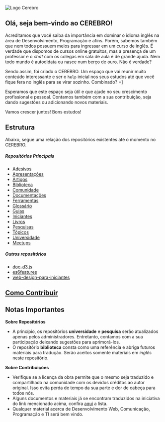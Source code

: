 
<link rel="icon" href="favicon-16.png" sizes="16x16">
<link rel="icon" href="favicon-32.png" sizes="32x32">
<link rel="icon" href="favicon-128.png" sizes="128x128">


![Logo Cerebro](logo-cerebro.jpg "Cerebro")

## Olá, seja bem-vindo ao CEREBRO!

Acreditamos que você saiba da importância em dominar o idioma inglês na área de Desenvolvimento, Programação e afins. Porém, sabemos também que nem todos possuem meios para ingressar em um curso de inglês. É verdade que dispomos de cursos online gratuitos, mas a presença de um professor e o _chat_ com os colegas em sala de aula é de grande ajuda. Nem todo mundo é autodidata ou nasce num berço de ouro. Não é verdade?

Sendo assim, foi criado o CEREBRO. Um espaço que vai reunir muito conteúdo interessante e ser o `help` inicial nos seus estudos até que você fique fera no inglês para se virar sozinho. Combinado? =]

Esperamos que este espaço seja útil e que ajude no seu crescimento profissional e pessoal. Contamos também com a sua contribuição, seja dando sugestões ou adicionando novos materiais.

Vamos crescer juntos! Bons estudos!

## Estrutura

Abaixo, segue uma relação dos repositórios existentes até o momento no CEREBRO.

##### Repositórios Principais

- [Adesivos](https://github.com/cerebrobr/adesivos)
- [Apresentações](https://github.com/cerebrobr/apresentacoes)
- [Artigos](https://github.com/cerebrobr/artigos)
- [Biblioteca](https://github.com/cerebrobr/biblioteca)
- [Comunidade](https://github.com/cerebrobr/comunidade)
- [Documentações](https://github.com/cerebrobr/documentacoes)
- [Ferramentas](https://github.com/cerebrobr/ferramentas)
- [Glossário](https://github.com/cerebrobr/glossario)
- [Guias](https://github.com/cerebrobr/guias)
- [Iniciantes](https://github.com/tableless/iniciantes)
- [Livros](https://github.com/cerebrobr/livros)
- [Pesquisas](https://github.com/cerebrobr/pesquisas)
- [Tópicos](https://github.com/cerebrobr/topicos)
- [Universidade](https://github.com/cerebrobr/universidade)
- [Meetups](https://github.com/cerebrobr/meetups)

##### Outros repositórios

- [doc-d3.js](https://github.com/cerebrobr/doc-d3.js)
- [es6features](https://github.com/cerebrobr/es6features)
- [web-design-para-iniciantes](https://github.com/cerebrobr/web-design-para-iniciantes)

## [Como Contribuir](https://github.com/cerebrobr/cerebro/blob/master/CONTRIBUTING.md)

## Notas Importantes

**Sobre Repositórios**

- A princípio, os repositórios **universidade** e **pesquisa** serão atualizados apenas pelos administradores. Entretanto, contamos com a sua participação deixando sugestões para aprimorá-los.
- O repositório **biblioteca** consta como uma referência e abriga futuros materiais para tradução. Serão aceitos somente materiais em _inglês_ neste repositório.

**Sobre Contribuições**

- Verifique se a licença da obra permite que o mesmo seja traduzido e compartilhado na comunidade com os devidos créditos ao autor original. Isso evita perda de tempo da sua parte e dor de cabeça para todos nós.
- Alguns documentos e materiais já se encontram traduzidos na iniciativa do link mencionado acima, confira [aqui](https://github.com/vhf/free-programming-books/blob/master/free-programming-books-pt_BR.md) a lista.
- Qualquer material acerca de Desenvolvimento Web, Comunicação, Programação e TI será bem vindo.

